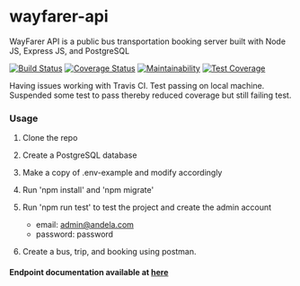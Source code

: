 # wayfarer-api
WayFarer API is a public bus transportation booking server built with Node JS, Express JS, and PostgreSQL

[![Build Status](https://travis-ci.org/richienabuk/wayfarer-api.svg?branch=dev)](https://travis-ci.org/richienabuk/wayfarer-api)
[![Coverage Status](https://coveralls.io/repos/github/richienabuk/wayfarer-api/badge.svg?branch=dev)](https://coveralls.io/github/richienabuk/wayfarer-api?branch=dev)
[![Maintainability](https://api.codeclimate.com/v1/badges/3ffdcdedf6bc65096ab3/maintainability)](https://codeclimate.com/github/richienabuk/wayfarer-api/maintainability)
[![Test Coverage](https://api.codeclimate.com/v1/badges/3ffdcdedf6bc65096ab3/test_coverage)](https://codeclimate.com/github/richienabuk/wayfarer-api/test_coverage)

Having issues working with Travis CI. Test passing on local machine. Suspended some test to pass thereby reduced coverage but still failing test.

### Usage
1. Clone the repo
2. Create a PostgreSQL database
3. Make a copy of .env-example and modify accordingly
4. Run 'npm install' and 'npm migrate'
5. Run 'npm run test' to test the project and create the admin account
    * email: admin@andela.com
    * password: password

6. Create a bus, trip, and booking using postman.

#### Endpoint documentation available at [here](https://documenter.getpostman.com/view/3054493/SVSHsAEG)
